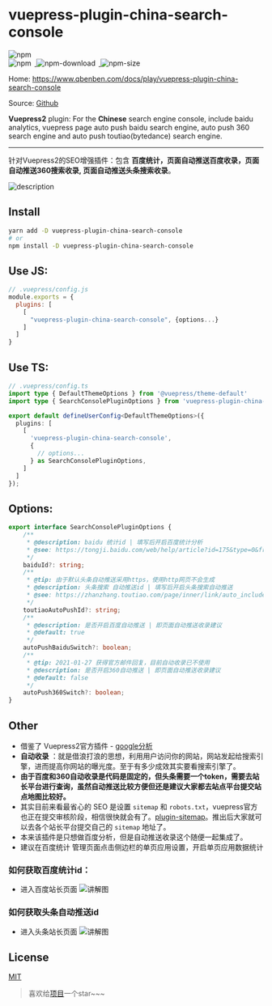# vuepress-plugin-china-search-console

<p>
<a href="https://github.com/Zhengqbbb/zhengqbbb.github.io/tree/main/packages/china-search-console">
<img style="display: inline-block;margin-right: 0.4rem;" alt="npm" src="https://img.shields.io/github/stars/zhengqbbb/zhengqbbb.github.io?style=social"/>
</a>
<br>
<a href="https://www.npmjs.com/package/vuepress-plugin-china-search-console">
<img style="display: inline-block;margin-right: 0.4rem;" alt="npm" src="https://img.shields.io/npm/v/vuepress-plugin-china-search-console?style=flat-square&logo=npm"/>
<img style="display: inline-block;margin-right: 0.4rem;" alt="npm-download" src="https://img.shields.io/npm/dm/vuepress-plugin-china-search-console.svg?style=flat-square&logo=npm"/>
<img style="display: inline-block;margin-right: 0.4rem;" alt="npm-size" src="https://img.shields.io/bundlephobia/min/vuepress-plugin-china-search-console?style=flat-square&logo=npm"/>
</a>
</p>

Home: https://www.qbenben.com/docs/play/vuepress-plugin-china-search-console

Source: [Github](https://github.com/Zhengqbbb/zhengqbbb.github.io/tree/main/packages/china-search-console)

**Vuepress2** plugin: For the **Chinese** search engine console, include baidu analytics, vuepress page auto push baidu search engine, auto push 360 search engine and auto push toutiao(bytedance) search engine.

---

针对Vuepress2的SEO增强插件：包含 **百度统计，页面自动推送百度收录，页面自动推送360搜索收录, 页面自动推送头条搜索收录**。

![description](https://tva4.sinaimg.cn/large/6ccee0e1gy1gynwsvr1wmj227807adu2.jpg)

## Install

```bash
yarn add -D vuepress-plugin-china-search-console
# or
npm install -D vuepress-plugin-china-search-console
```

## Use JS:

```js
// .vuepress/config.js
module.exports = {
  plugins: [
    [
      "vuepress-plugin-china-search-console", {options...}
    ]
  ]
}
```

## Use TS:
```ts
// .vuepress/config.ts
import type { DefaultThemeOptions } from '@vuepress/theme-default'
import type { SearchConsolePluginOptions } from 'vuepress-plugin-china-search-console'

export default defineUserConfig<DefaultThemeOptions>({
  plugins: [
    [
      'vuepress-plugin-china-search-console',
      {
        // options...
      } as SearchConsolePluginOptions,
    ]
  ]
});
```

## Options:
```ts
export interface SearchConsolePluginOptions {
    /**
     * @description: baidu 统计id | 填写后开启百度统计分析
     * @see: https://tongji.baidu.com/web/help/article?id=175&type=0&from_query=%E4%BB%A3%E7%A0%81%E8%8E%B7%E5%8F%96&index=0
     */
    baiduId?: string;
    /**
     * @tip: 由于默认头条自动推送采用https，使用http网页不会生成
     * @description: 头条搜索 自动推送id | 填写后开启头条搜索自动推送
     * @see: https://zhanzhang.toutiao.com/page/inner/link/auto_include
     */
    toutiaoAutoPushId?: string;
    /**
     * @description: 是否开启百度自动推送 | 即页面自动推送收录建议
     * @default: true
     */
    autoPushBaiduSwitch?: boolean;
    /**
     * @tip: 2021-01-27 获得官方邮件回复，目前自动收录已不使用
     * @description: 是否开启360自动推送 | 即页面自动推送收录建议
     * @default: false
     */
    autoPush360Switch?: boolean;
}
```

## Other
- 借鉴了 Vuepress2官方插件 - [google分析](https://v2.vuepress.vuejs.org/reference/plugin/google-analytics.html#install)
- **自动收录** ：就是借浪打浪的思想，利用用户访问你的网站，网站发起给搜索引擎，进而提高你网站的曝光度。至于有多少成效其实要看搜索引擎了。
- **由于百度和360自动收录是代码是固定的，但头条需要一个token，需要去站长平台进行查询，虽然自动推送比较方便但还是建议大家都去站点平台提交站点地图比较好。**
- 其实目前来看最省心的 SEO 是设置 `sitemap` 和 `robots.txt`，vuepress官方也正在提交审核阶段，相信很快就会有了。[plugin-sitemap](https://github.com/vuepress/vuepress-next/pull/277)。推出后大家就可以去各个站长平台提交自己的 `sitemap` 地址了。
- 本来该插件是只想做百度分析，但是自动推送收录这个随便一起集成了。
- 建议在百度统计 管理页面点击侧边栏的单页应用设置，开启单页应用数据统计
### 如何获取百度统计id：
- 进入百度站长页面
![讲解图](https://tvax1.sinaimg.cn/large/6ccee0e1gy1gylwrxvtf7j216a0ms7cm.jpg)
### 如何获取头条自动推送id
- 进入头条站长页面
![讲解图](https://tva2.sinaimg.cn/large/6ccee0e1gy1gynwy4t0dbj22po14gdyy.jpg)

## License

[MIT](https://github.com/Zhengqbbb/zhengqbbb.github.io/blob/main/packages/clipboard/LICENSE)

> 喜欢给[项目](https://github.com/Zhengqbbb/zhengqbbb.github.io)一个star~~~
